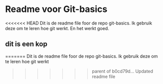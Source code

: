 # Readme voor Git-basics

<<<<<<< HEAD
Dit is de readme file foor de repo git-basics. Ik gebruik deze om te leren hoe git werkt. En het werkt goed.

## dit is een kop
=======
Dit is de readme file foor de repo git-basics. Ik gebruik deze om te leren hoe git werkt
>>>>>>> parent of b0cd79d... Updated readme file

